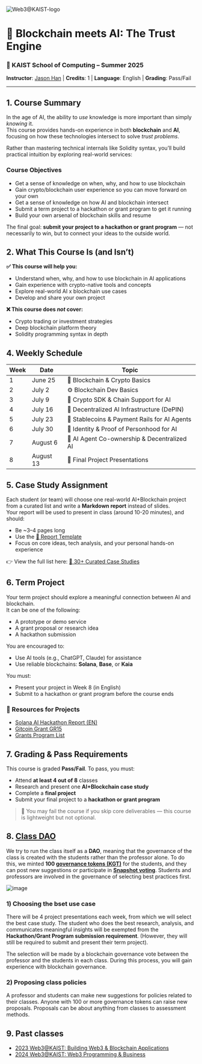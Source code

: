 ![Web3@KAIST-logo](https://hackmd.io/_uploads/Hk_bv6eBge.png)

# 🧠 Blockchain meets AI: The Trust Engine  
### 📅 KAIST School of Computing – Summer 2025  
**Instructor**: [Jason Han](https://www.linkedin.com/in/jaesunhan/) | **Credits**: 1 | **Language**: English | **Grading**: Pass/Fail  

---

## 1. Course Summary

In the age of AI, the ability to *use* knowledge is more important than simply *knowing* it.  
This course provides hands-on experience in both **blockchain** and **AI**, focusing on how these technologies intersect to solve *trust problems*.

Rather than mastering technical internals like Solidity syntax, you’ll build practical intuition by exploring real-world services:  

### Course Objectives
- Get a sense of knowledge on when, why, and how to use blockchain
- Gain crypto/blockchain user experience so you can move forward on your own
- Get a sense of knowledge on how AI and blockchain intersect
- Submit a term project to a hackathon or grant program to get it running
- Build your own arsenal of blockchain skills and resume
 

The final goal: **submit your project to a hackathon or grant program** — not necessarily to win, but to connect your ideas to the outside world.


## 2. What This Course Is (and Isn’t)

**✅ This course will help you:**
- Understand when, why, and how to use blockchain in AI applications
- Gain experience with crypto-native tools and concepts
- Explore real-world AI x blockchain use cases
- Develop and share your own project 

**❌ This course does *not* cover:**
- Crypto trading or investment strategies
- Deep blockchain platform theory
- Solidity programming syntax in depth


## 4. Weekly Schedule

| Week | Date | Topic |
|------|------|-------|
| 1 | June 25 | 🧱 Blockchain & Crypto Basics |
| 2 | July 2 | ⚙️ Blockchain Dev Basics |
| 3 | July 9 | 🔧 Crypto SDK & Chain Support for AI |
| 4 | July 16 | 🧠 Decentralized AI Infrastructure (DePIN) |
| 5 | July 23 | 💸 Stablecoins & Payment Rails for AI Agents |
| 6 | July 30 | 🛂 Identity & Proof of Personhood for AI |
| 7 | August 6 | 🤖 AI Agent Co-ownership & Decentralized AI |
| 8 | August 13 | 🎯 Final Project Presentations |


## 5. Case Study Assignment

Each student (or team) will choose one real-world AI+Blockchain project from a curated list and write a **Markdown report** instead of slides.  
Your report will be used to present in class (around 10-20 minutes), and should:

- Be ~3–4 pages long
- Use the [📄 Report Template](./reports/template.md)
- Focus on core ideas, tech analysis, and your personal hands-on experience

👉 View the full list here: [📂 30+ Curated Case Studies](../)


## 6. Term Project

Your term project should explore a meaningful connection between AI and blockchain.  
It can be one of the following:

- A prototype or demo service
- A grant proposal or research idea
- A hackathon submission

You are encouraged to:
- Use AI tools (e.g., ChatGPT, Claude) for assistance
- Use reliable blockchains: **Solana**, **Base**, or **Kaia**

You must:
- Present your project in Week 8 (in English)
- Submit to a hackathon or grant program before the course ends

### 📌 Resources for Projects
- [Solana AI Hackathon Report (EN)](https://4pillars.io/en/articles/solana-s-ai-surge-begins-hackathon-highlights)  
- [Gitcoin Grant GR15](https://archive.grants.gitcoin.co/rounds/15)  
- [Grants Program List](https://blockworks.co/grants/programs)


## 7. Grading & Pass Requirements

This course is graded **Pass/Fail**. To pass, you must:

- Attend **at least 4 out of 8** classes
- Research and present one **AI+Blockchain case study**
- Complete a **final project**
- Submit your final project to a **hackathon or grant program**

> 🚫 You may fail the course if you skip core deliverables — this course is lightweight but not optional.

## 8. [Class DAO](https://snapshot.box/#/s:kaistdao.eth)

We try to run the class itself as a **DAO**, meaning that the governance of the class is created with the students rather than the professor alone. To do this, we minted **100 [governance tokens (KGT)](https://basescan.org/address/0xE495B77E45D27D18B2C5D897207422cf17eC764a)** for the students, and they can post new suggestions or participate in **[Snapshot voting](https://snapshot.box/#/s:kaistdao.eth)**. Students and professors are involved in the governance of selecting best practices first.


![image](https://hackmd.io/_uploads/HJ3VGVUUle.png)


### 1) Choosing the bset use case
There will be 4 project presentations each week, from which we will select the best case study. The student who does the best research, analysis, and communicates meaningful insights will be exempted from the **Hackathon/Grant Program submission requirement**. (However, they will still be required to submit and present their term project).

The selection will be made by a blockchain governance vote between the professor and the students in each class. During this process, you will gain experience with blockchain governance.

### 2) Proposing class policies
A professor and students can make new suggestions for policies related to their classes. Anyone with 100 or more governance tokens can raise new proposals. Proposals can be about anything from classes to assessment methods.
 

## 9. Past classes
- [2023 Web3@KAIST: Building Web3 & Blockchain Applications](https://web3classdao.github.io/kaist2023/)
- [2024 Web3@KAIST: Web3 Programming & Business](https://docs.google.com/document/d/192_BMgmagLnRwhSBA_bfqzmmsmCi_vMB-wCvLZWfLFU/edit?usp=sharing)
